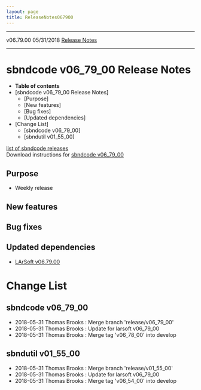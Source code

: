 ```yaml
---
layout: page
title: ReleaseNotes067900
---
```


  ----------- ------------ -- -- ------------------------------------------------------
  v06.79.00   05/31/2018         [Release Notes](ReleaseNotes067900.html)
  ----------- ------------ -- -- ------------------------------------------------------



sbndcode v06\_79\_00 Release Notes
======================================================================================

-   **Table of contents**
-   [sbndcode v06\_79\_00 Release
    Notes]
    -   [Purpose]
    -   [New features]
    -   [Bug fixes]
    -   [Updated dependencies]
-   [Change List]
    -   [sbndcode v06\_79\_00]
    -   [sbndutil v01\_55\_00]

[list of sbndcode
releases](List_of_SBND_code_releases.html)\
Download instructions for [sbndcode
v06\_79\_00](http://scisoft.fnal.gov/scisoft/bundles/sbnd/v06_79_00/sbndcode-v06_79_00.html)



Purpose
----------------------------------

-   Weekly release



New features
--------------------------------------------



Bug fixes
--------------------------------------



Updated dependencies
------------------------------------------------------------

-   [LArSoft
    v06.79.00](https://cdcvs.fnal.gov/redmine/projects/larsoft/wiki/ReleaseNotes067900)



Change List
==========================================



sbndcode v06\_79\_00
----------------------------------------------------------

-   2018-05-31 Thomas Brooks : Merge branch \'release/v06\_79\_00\'
-   2018-05-31 Thomas Brooks : Update for larsoft v06\_79\_00
-   2018-05-31 Thomas Brooks : Merge tag \'v06\_78\_00\' into develop



sbndutil v01\_55\_00
----------------------------------------------------------

-   2018-05-31 Thomas Brooks : Merge branch \'release/v01\_55\_00\'
-   2018-05-31 Thomas Brooks : Update for larsoft v06\_79\_00
-   2018-05-31 Thomas Brooks : Merge tag \'v06\_54\_00\' into develop
